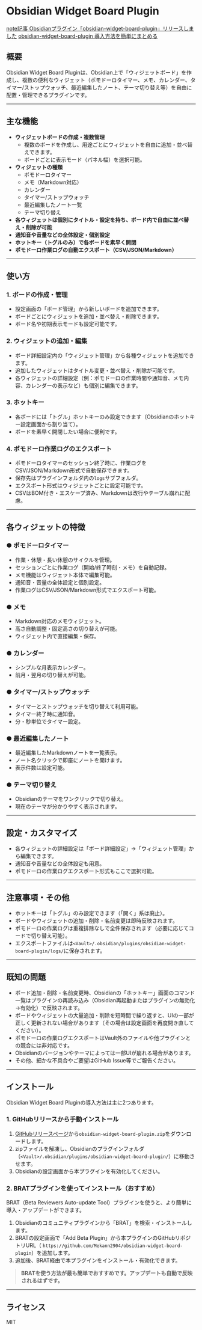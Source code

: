 # Obsidian Widget Board Plugin

[note記事 Obsidianプラグイン「obsidian-widget-board-plugin」リリースしました](https://note.com/mekann/n/ne05f32922b9e?sub_rt=share_sb)
[obsidian-widget-board-plugin 導入方法を簡単にまとめる](https://note.com/mekann/n/n7c593c276d5b)

## 概要

Obsidian Widget Board Pluginは、Obsidian上で「ウィジェットボード」を作成し、複数の便利なウィジェット（ポモドーロタイマー、メモ、カレンダー、タイマー/ストップウォッチ、最近編集したノート、テーマ切り替え等）を自由に配置・管理できるプラグインです。

---

## 主な機能

- **ウィジェットボードの作成・複数管理**
    - 複数のボードを作成し、用途ごとにウィジェットを自由に追加・並べ替えできます。
    - ボードごとに表示モード（パネル幅）を選択可能。
- **ウィジェットの種類**
    - ポモドーロタイマー
    - メモ（Markdown対応）
    - カレンダー
    - タイマー/ストップウォッチ
    - 最近編集したノート一覧
    - テーマ切り替え
- **各ウィジェットは個別にタイトル・設定を持ち、ボード内で自由に並べ替え・削除が可能**
- **通知音や音量などの全体設定・個別設定**
- **ホットキー（トグルのみ）で各ボードを素早く開閉**
- **ポモドーロ作業ログの自動エクスポート（CSV/JSON/Markdown）**

---

## 使い方

### 1. ボードの作成・管理
- 設定画面の「ボード管理」から新しいボードを追加できます。
- ボードごとにウィジェットを追加・並べ替え・削除できます。
- ボード名や初期表示モードも設定可能です。

### 2. ウィジェットの追加・編集
- ボード詳細設定内の「ウィジェット管理」から各種ウィジェットを追加できます。
- 追加したウィジェットはタイトル変更・並べ替え・削除が可能です。
- 各ウィジェットの詳細設定（例：ポモドーロの作業時間や通知音、メモ内容、カレンダーの表示など）も個別に編集できます。

### 3. ホットキー
- 各ボードには「トグル」ホットキーのみ設定できます（Obsidianのホットキー設定画面から割り当て）。
- ボードを素早く開閉したい場合に便利です。

### 4. ポモドーロ作業ログのエクスポート
- ポモドーロタイマーのセッション終了時に、作業ログをCSV/JSON/Markdown形式で自動保存できます。
- 保存先はプラグインフォルダ内の`logs`サブフォルダ。
- エクスポート形式はウィジェットごとに設定可能です。
- CSVはBOM付き・エスケープ済み、Markdownは改行やテーブル崩れに配慮。

---

## 各ウィジェットの特徴

### ● ポモドーロタイマー
- 作業・休憩・長い休憩のサイクルを管理。
- セッションごとに作業ログ（開始/終了時刻・メモ）を自動記録。
- メモ機能はウィジェット本体で編集可能。
- 通知音・音量の全体設定と個別設定。
- 作業ログはCSV/JSON/Markdown形式でエクスポート可能。

### ● メモ
- Markdown対応のメモウィジェット。
- 高さ自動調整・固定高さの切り替えが可能。
- ウィジェット内で直接編集・保存。

### ● カレンダー
- シンプルな月表示カレンダー。
- 前月・翌月の切り替えが可能。

### ● タイマー/ストップウォッチ
- タイマーとストップウォッチを切り替えて利用可能。
- タイマー終了時に通知音。
- 分・秒単位でタイマー設定。

### ● 最近編集したノート
- 最近編集したMarkdownノートを一覧表示。
- ノート名クリックで即座にノートを開けます。
- 表示件数は設定可能。

### ● テーマ切り替え
- Obsidianのテーマをワンクリックで切り替え。
- 現在のテーマが分かりやすく表示されます。

---

## 設定・カスタマイズ

- 各ウィジェットの詳細設定は「ボード詳細設定」→「ウィジェット管理」から編集できます。
- 通知音や音量などの全体設定も用意。
- ポモドーロの作業ログエクスポート形式もここで選択可能。

---

## 注意事項・その他

- ホットキーは「トグル」のみ設定できます（「開く」系は廃止）。
- ボードやウィジェットの追加・削除・名前変更は即時反映されます。
- ポモドーロの作業ログは重複排除なしで全件保存されます（必要に応じてコードで切り替え可能）。
- エクスポートファイルは`<Vault>/.obsidian/plugins/obsidian-widget-board-plugin/logs/`に保存されます。

---

## 既知の問題

- ボード追加・削除・名前変更時、Obsidianの「ホットキー」画面のコマンド一覧はプラグインの再読み込み（Obsidian再起動またはプラグインの無効化→有効化）で反映されます。
- ボードやウィジェットの大量追加・削除を短時間で繰り返すと、UIの一部が正しく更新されない場合があります（その場合は設定画面を再度開き直してください）。
- ポモドーロの作業ログエクスポートはVault外のファイルや他プラグインとの競合には非対応です。
- Obsidianのバージョンやテーマによっては一部UIが崩れる場合があります。
- その他、細かな不具合やご要望はGitHub Issue等でご報告ください。

---

## インストール

Obsidian Widget Board Pluginの導入方法は主に2つあります。

### 1. GitHubリリースから手動インストール

1. [GitHubリリースページ](https://github.com/Mekann2904/obsidian-widget-board-plugin/releases)から`obsidian-widget-board-plugin.zip`をダウンロードします。
2. zipファイルを解凍し、Obsidianのプラグインフォルダ（`<Vault>/.obsidian/plugins/obsidian-widget-board-plugin/`）に移動させます。
3. Obsidianの設定画面から本プラグインを有効化してください。

### 2. BRATプラグインを使ってインストール（おすすめ）

BRAT（Beta Reviewers Auto-update Tool）プラグインを使うと、より簡単に導入・アップデートができます。

1. Obsidianのコミュニティプラグインから「BRAT」を検索・インストールします。
2. BRATの設定画面で「Add Beta Plugin」から本プラグインのGitHubリポジトリURL（ `https://github.com/Mekann2904/obsidian-widget-board-plugin`）を追加します。
3. 追加後、BRAT経由で本プラグインをインストール・有効化できます。

> **BRATを使う方法が最も簡単でおすすめです。アップデートも自動で反映されるはずです。**

---

## ライセンス

MIT
